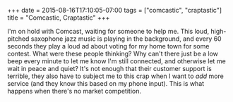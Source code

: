 +++
date = 2015-08-16T17:10:05-07:00
tags = ["comcastic", "craptastic"]
title = "Comcastic, Craptastic"
+++

I'm on hold with Comcast, waiting for someone to help me. This loud, high-pitched saxophone jazz music is playing in the background, and every 60 seconds they play a loud ad about voting for my home town for some contest. What were these people thinking? Why can't there just be a low beep every minute to let me know I'm still connected, and otherwise let me wait in peace and quiet? It's not enough that their customer support is terrible, they also have to subject me to this crap when I want to *add* more service (and they know this based on my phone input). This is what happens when there's no market competition.
